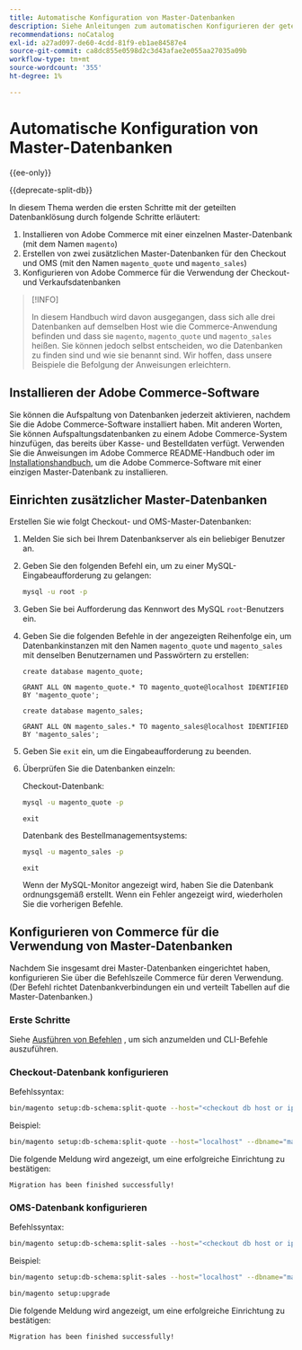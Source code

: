 ```yaml
---
title: Automatische Konfiguration von Master-Datenbanken
description: Siehe Anleitungen zum automatischen Konfigurieren der geteilten Datenbanklösung.
recommendations: noCatalog
exl-id: a27ad097-de60-4cdd-81f9-eb1ae84587e4
source-git-commit: ca8dc855e0598d2c3d43afae2e055aa27035a09b
workflow-type: tm+mt
source-wordcount: '355'
ht-degree: 1%

---
```


# Automatische Konfiguration von Master-Datenbanken

{{ee-only}}

{{deprecate-split-db}}

In diesem Thema werden die ersten Schritte mit der geteilten Datenbanklösung durch folgende Schritte erläutert:

1. Installieren von Adobe Commerce mit einer einzelnen Master-Datenbank (mit dem Namen `magento`)
1. Erstellen von zwei zusätzlichen Master-Datenbanken für den Checkout und OMS (mit den Namen `magento_quote` und `magento_sales`)
1. Konfigurieren von Adobe Commerce für die Verwendung der Checkout- und Verkaufsdatenbanken

>[!INFO]
>
>In diesem Handbuch wird davon ausgegangen, dass sich alle drei Datenbanken auf demselben Host wie die Commerce-Anwendung befinden und dass sie `magento`, `magento_quote` und `magento_sales` heißen. Sie können jedoch selbst entscheiden, wo die Datenbanken zu finden sind und wie sie benannt sind. Wir hoffen, dass unsere Beispiele die Befolgung der Anweisungen erleichtern.

## Installieren der Adobe Commerce-Software

Sie können die Aufspaltung von Datenbanken jederzeit aktivieren, nachdem Sie die Adobe Commerce-Software installiert haben. Mit anderen Worten, Sie können Aufspaltungsdatenbanken zu einem Adobe Commerce-System hinzufügen, das bereits über Kasse- und Bestelldaten verfügt. Verwenden Sie die Anweisungen im Adobe Commerce README-Handbuch oder im [Installationshandbuch](../../installation/overview.md), um die Adobe Commerce-Software mit einer einzigen Master-Datenbank zu installieren.

## Einrichten zusätzlicher Master-Datenbanken

Erstellen Sie wie folgt Checkout- und OMS-Master-Datenbanken:

1. Melden Sie sich bei Ihrem Datenbankserver als ein beliebiger Benutzer an.
1. Geben Sie den folgenden Befehl ein, um zu einer MySQL-Eingabeaufforderung zu gelangen:

   ```bash
   mysql -u root -p
   ```

1. Geben Sie bei Aufforderung das Kennwort des MySQL `root`-Benutzers ein.
1. Geben Sie die folgenden Befehle in der angezeigten Reihenfolge ein, um Datenbankinstanzen mit den Namen `magento_quote` und `magento_sales` mit denselben Benutzernamen und Passwörtern zu erstellen:

   ```shell
   create database magento_quote;
   ```

   ```shell
   GRANT ALL ON magento_quote.* TO magento_quote@localhost IDENTIFIED BY 'magento_quote';
   ```

   ```shell
   create database magento_sales;
   ```

   ```shell
   GRANT ALL ON magento_sales.* TO magento_sales@localhost IDENTIFIED BY 'magento_sales';
   ```

1. Geben Sie `exit` ein, um die Eingabeaufforderung zu beenden.

1. Überprüfen Sie die Datenbanken einzeln:

   Checkout-Datenbank:

   ```bash
   mysql -u magento_quote -p
   ```

   ```shell
   exit
   ```

   Datenbank des Bestellmanagementsystems:

   ```bash
   mysql -u magento_sales -p
   ```

   ```shell
   exit
   ```

   Wenn der MySQL-Monitor angezeigt wird, haben Sie die Datenbank ordnungsgemäß erstellt. Wenn ein Fehler angezeigt wird, wiederholen Sie die vorherigen Befehle.

## Konfigurieren von Commerce für die Verwendung von Master-Datenbanken

Nachdem Sie insgesamt drei Master-Datenbanken eingerichtet haben, konfigurieren Sie über die Befehlszeile Commerce für deren Verwendung. (Der Befehl richtet Datenbankverbindungen ein und verteilt Tabellen auf die Master-Datenbanken.)

### Erste Schritte

Siehe [Ausführen von Befehlen](../cli/config-cli.md#running-commands) , um sich anzumelden und CLI-Befehle auszuführen.

### Checkout-Datenbank konfigurieren

Befehlssyntax:

```bash
bin/magento setup:db-schema:split-quote --host="<checkout db host or ip>" --dbname="<name>" --username="<checkout db username>" --password="<password>"
```

Beispiel:

```bash
bin/magento setup:db-schema:split-quote --host="localhost" --dbname="magento_quote" --username="magento_quote" --password="magento_quote"
```

Die folgende Meldung wird angezeigt, um eine erfolgreiche Einrichtung zu bestätigen:

```
Migration has been finished successfully!
```

### OMS-Datenbank konfigurieren

Befehlssyntax:

```bash
bin/magento setup:db-schema:split-sales --host="<checkout db host or ip>" --dbname="<name>" --username="<checkout db username>" --password="<password>"
```

Beispiel:

```bash
bin/magento setup:db-schema:split-sales --host="localhost" --dbname="magento_sales" --username="magento_sales" --password="magento_sales"
```

```bash
bin/magento setup:upgrade
```

Die folgende Meldung wird angezeigt, um eine erfolgreiche Einrichtung zu bestätigen:

```
Migration has been finished successfully!
```
